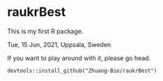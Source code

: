 # raukrBest

This is my first R package.

Tue, 15 Jun, 2021, Uppsala, Sweden


If you want to play around with it, please go head.

```devtools::install_github("Zhuang-Bio/raukrBest")```
